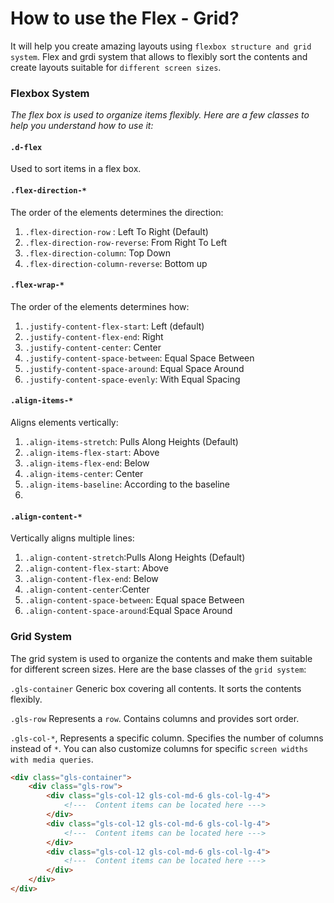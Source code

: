 # How to use the Flex - Grid?

It will help you create amazing layouts using `flexbox structure and grid system`. Flex and grdi system that allows to
flexibly sort the contents and create layouts suitable for `different screen sizes`.

### Flexbox System

_The flex box is used to organize items flexibly. Here are a few classes to help you understand how to use it:_

#### `.d-flex`

Used to sort items in a flex box.

#### `.flex-direction-*`

The order of the elements determines the direction:

1. `.flex-direction-row` : Left To Right (Default)
2. `.flex-direction-row-reverse`: From Right To Left
3. `.flex-direction-column`: Top Down
4. `.flex-direction-column-reverse`: Bottom up

#### `.flex-wrap-*`

The order of the elements determines how:

1. `.justify-content-flex-start`: Left (default)
2. `.justify-content-flex-end`: Right
3. `.justify-content-center`: Center
4. `.justify-content-space-between`: Equal Space Between
5. `.justify-content-space-around`: Equal Space Around
6. `.justify-content-space-evenly`: With Equal Spacing

#### `.align-items-*`

Aligns elements vertically:

1. `.align-items-stretch`: Pulls Along Heights (Default)
2. `.align-items-flex-start`: Above
3. `.align-items-flex-end`: Below
4. `.align-items-center`: Center
5. `.align-items-baseline`: According to the baseline
6.

#### `.align-content-*`

Vertically aligns multiple lines:

1. `.align-content-stretch`:Pulls Along Heights (Default)
2. `.align-content-flex-start`: Above
3. `.align-content-flex-end`: Below
4. `.align-content-center`:Center
5. `.align-content-space-between`: Equal space Between
6. `.align-content-space-around`:Equal Space Around

### Grid System

The grid system is used to organize the contents and make them suitable for different screen sizes. Here are the base
classes of the `grid system`:

`.gls-container`
Generic box covering all contents. It sorts the contents flexibly.

`.gls-row`
Represents a `row`. Contains columns and provides sort order.

`.gls-col-*`,
Represents a specific column. Specifies the number of columns instead of `*`. You can also customize columns for specific `screen widths with media queries`.

```html
<div class="gls-container">
    <div class="gls-row">
        <div class="gls-col-12 gls-col-md-6 gls-col-lg-4">
            <!---  Content items can be located here --->
        </div>
        <div class="gls-col-12 gls-col-md-6 gls-col-lg-4">
            <!---  Content items can be located here --->
        </div>
        <div class="gls-col-12 gls-col-md-6 gls-col-lg-4">
            <!---  Content items can be located here --->
        </div>
    </div>
</div>
```` 
